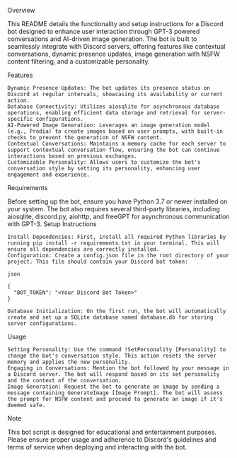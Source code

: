 Overview

This README details the functionality and setup instructions for a Discord bot designed to enhance user interaction through GPT-3 powered conversations and AI-driven image generation. The bot is built to seamlessly integrate with Discord servers, offering features like contextual conversations, dynamic presence updates, image generation with NSFW content filtering, and a customizable personality.

Features

    Dynamic Presence Updates: The bot updates its presence status on Discord at regular intervals, showcasing its availability or current action.
    Database Connectivity: Utilizes aiosqlite for asynchronous database operations, enabling efficient data storage and retrieval for server-specific configurations.
    AI-Powered Image Generation: Leverages an image generation model (e.g., Prodia) to create images based on user prompts, with built-in checks to prevent the generation of NSFW content.
    Contextual Conversations: Maintains a memory cache for each server to support contextual conversation flow, ensuring the bot can continue interactions based on previous exchanges.
    Customizable Personality: Allows users to customize the bot's conversation style by setting its personality, enhancing user engagement and experience.

Requirements

Before setting up the bot, ensure you have Python 3.7 or newer installed on your system. The bot also requires several third-party libraries, including aiosqlite, discord.py, aiohttp, and freeGPT for asynchronous communication with GPT-3.
Setup Instructions

    Install Dependencies: First, install all required Python libraries by running pip install -r requirements.txt in your terminal. This will ensure all dependencies are correctly installed.
    Configuration: Create a config.json file in the root directory of your project. This file should contain your Discord bot token:

    json

    {
      "BOT_TOKEN": "<Your Discord Bot Token>"
    }

    Database Initialization: On the first run, the bot will automatically create and set up a SQLite database named database.db for storing server configurations.

Usage

    Setting Personality: Use the command !SetPersonality [Personality] to change the bot's conversation style. This action resets the server memory and applies the new personality.
    Engaging in Conversations: Mention the bot followed by your message in a Discord server. The bot will respond based on its set personality and the context of the conversation.
    Image Generation: Request the bot to generate an image by sending a message containing GenerateImage [Image Prompt]. The bot will assess the prompt for NSFW content and proceed to generate an image if it's deemed safe.

Note

This bot script is designed for educational and entertainment purposes. Please ensure proper usage and adherence to Discord's guidelines and terms of service when deploying and interacting with the bot.
